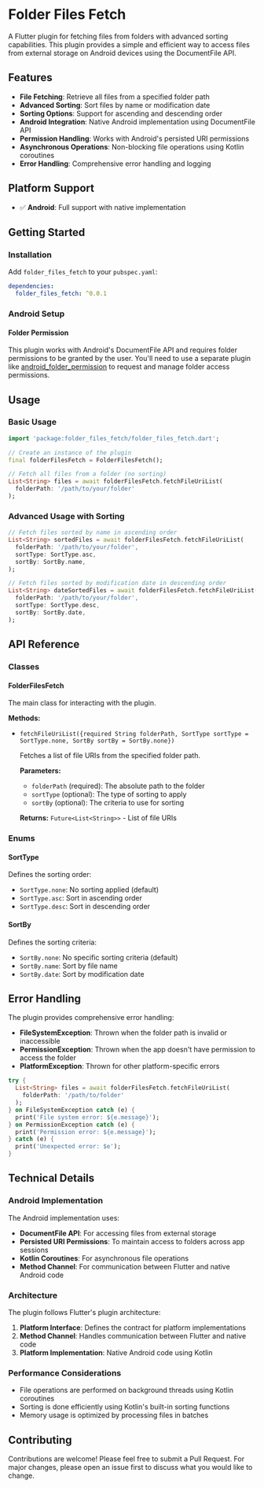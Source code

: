 # Folder Files Fetch

A Flutter plugin for fetching files from folders with advanced sorting capabilities. This plugin provides a simple and efficient way to access files from external storage on Android devices using the DocumentFile API.

## Features

- **File Fetching**: Retrieve all files from a specified folder path
- **Advanced Sorting**: Sort files by name or modification date
- **Sorting Options**: Support for ascending and descending order
- **Android Integration**: Native Android implementation using DocumentFile API
- **Permission Handling**: Works with Android's persisted URI permissions
- **Asynchronous Operations**: Non-blocking file operations using Kotlin coroutines
- **Error Handling**: Comprehensive error handling and logging

## Platform Support

- ✅ **Android**: Full support with native implementation

## Getting Started

### Installation

Add `folder_files_fetch` to your `pubspec.yaml`:

```yaml
dependencies:
  folder_files_fetch: ^0.0.1
```

### Android Setup

#### Folder Permission

This plugin works with Android's DocumentFile API and requires folder permissions to be granted by the user. You'll need to use a separate plugin like [android_folder_permission](https://pub.dev/packages/android_folder_permission) to request and manage folder access permissions.

## Usage

### Basic Usage

```dart
import 'package:folder_files_fetch/folder_files_fetch.dart';

// Create an instance of the plugin
final folderFilesFetch = FolderFilesFetch();

// Fetch all files from a folder (no sorting)
List<String> files = await folderFilesFetch.fetchFileUriList(
  folderPath: '/path/to/your/folder'
);
```

### Advanced Usage with Sorting

```dart
// Fetch files sorted by name in ascending order
List<String> sortedFiles = await folderFilesFetch.fetchFileUriList(
  folderPath: '/path/to/your/folder',
  sortType: SortType.asc,
  sortBy: SortBy.name,
);

// Fetch files sorted by modification date in descending order
List<String> dateSortedFiles = await folderFilesFetch.fetchFileUriList(
  folderPath: '/path/to/your/folder',
  sortType: SortType.desc,
  sortBy: SortBy.date,
);
```

## API Reference

### Classes

#### FolderFilesFetch

The main class for interacting with the plugin.

**Methods:**

- `fetchFileUriList({required String folderPath, SortType sortType = SortType.none, SortBy sortBy = SortBy.none})`

  Fetches a list of file URIs from the specified folder path.
  
  **Parameters:**
  - `folderPath` (required): The absolute path to the folder
  - `sortType` (optional): The type of sorting to apply
  - `sortBy` (optional): The criteria to use for sorting
  
  **Returns:** `Future<List<String>>` - List of file URIs

### Enums

#### SortType

Defines the sorting order:

- `SortType.none`: No sorting applied (default)
- `SortType.asc`: Sort in ascending order
- `SortType.desc`: Sort in descending order

#### SortBy

Defines the sorting criteria:

- `SortBy.none`: No specific sorting criteria (default)
- `SortBy.name`: Sort by file name
- `SortBy.date`: Sort by modification date

## Error Handling

The plugin provides comprehensive error handling:

- **FileSystemException**: Thrown when the folder path is invalid or inaccessible
- **PermissionException**: Thrown when the app doesn't have permission to access the folder
- **PlatformException**: Thrown for other platform-specific errors

```dart
try {
  List<String> files = await folderFilesFetch.fetchFileUriList(
    folderPath: '/path/to/folder'
  );
} on FileSystemException catch (e) {
  print('File system error: ${e.message}');
} on PermissionException catch (e) {
  print('Permission error: ${e.message}');
} catch (e) {
  print('Unexpected error: $e');
}
```

## Technical Details

### Android Implementation

The Android implementation uses:

- **DocumentFile API**: For accessing files from external storage
- **Persisted URI Permissions**: To maintain access to folders across app sessions
- **Kotlin Coroutines**: For asynchronous file operations
- **Method Channel**: For communication between Flutter and native Android code

### Architecture

The plugin follows Flutter's plugin architecture:

1. **Platform Interface**: Defines the contract for platform implementations
2. **Method Channel**: Handles communication between Flutter and native code
3. **Platform Implementation**: Native Android code using Kotlin

### Performance Considerations

- File operations are performed on background threads using Kotlin coroutines
- Sorting is done efficiently using Kotlin's built-in sorting functions
- Memory usage is optimized by processing files in batches

## Contributing

Contributions are welcome! Please feel free to submit a Pull Request. For major changes, please open an issue first to discuss what you would like to change.